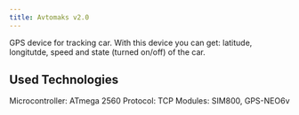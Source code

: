 ```yaml
---
title: Avtomaks v2.0
---
```


GPS device for tracking car. With this device you can get: latitude, longitutde, speed and state (turned on/off) of the car.

## Used Technologies
Microcontroller: ATmega 2560
Protocol: TCP
Modules: SIM800, GPS-NEO6v